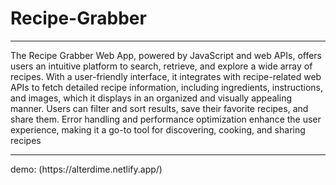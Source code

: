 # Recipe-Grabber
<hr>
The Recipe Grabber Web App, powered by JavaScript and web APIs, offers users an intuitive platform to search, retrieve, and explore a wide array of recipes. With a user-friendly interface, it integrates with recipe-related web APIs to fetch detailed recipe information, including ingredients, instructions, and images, which it displays in an organized and visually appealing manner. Users can filter and sort results, save their favorite recipes, and share them. Error handling and performance optimization enhance the user experience, making it a go-to tool for discovering, cooking, and sharing recipes
<hr>
demo: 
(https://alterdime.netlify.app/)
